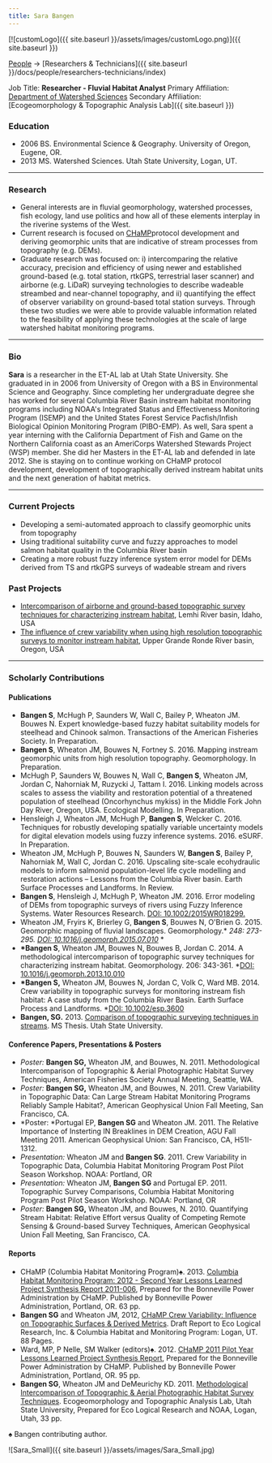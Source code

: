```yaml
---
title: Sara Bangen
---
```


[![customLogo]({{ site.baseurl }}/assets/images/customLogo.png)]({{ site.baseurl }})

[People]({{site.baseurl}}/docs/people/index) -> [Researchers & Technicians]({{ site.baseurl }}/docs/people/researchers-technicians/index)

Job Title: **Researcher - Fluvial Habitat Analyst**
Primary Affiliation: [Department of Watershed Sciences](http://qcnr.usu.edu/wats/)
Secondary Affiliation: [Ecogeomorphology & Topographic Analysis Lab]({{ site.baseurl }})

### Education

- 2006 BS. Environmental Science & Geography. University of Oregon, Eugene, OR.
- 2013 MS. Watershed Sciences. Utah State University, Logan, UT.

------

### Research

- General interests are in fluvial geomorphology, watershed processes, fish ecology, land use politics and how all of these elements interplay in the riverine systems of the West.
- Current research is focused on [CHaMP](https://www.champmonitoring.org/)protocol development and deriving geomorphic units that are indicative of stream processes from topography (e.g. DEMs).
- Graduate research was focused on: i) intercomparing the relative accuracy, precision and efficiency of using newer and established ground-based (e.g. total station, rtkGPS, terrestrial laser scanner) and airborne (e.g. LiDaR) surveying technologies to describe wadeable streambed and near-channel topography, and ii) quantifying the effect of observer variability on ground-based total station surveys.  Through these two studies we were able to provide valuable information related to the feasibility of applying  these technologies at the scale of large watershed habitat monitoring programs.   

------

### Bio

**Sara** is a researcher in the ET-AL lab at Utah State University.  She graduated in  in 2006 from University of Oregon with a BS in Environmental Science and Geography. Since completing her undergraduate degree she has worked for several Columbia River Basin  instream habitat monitoring programs including NOAA's Integrated Status and Effectiveness Monitoring Program (ISEMP) and the United States Forest Service Pacfish/Infish Biological Opinion Monitoring Program (PIBO-EMP).  As well, Sara spent a year interning with the California Department of Fish and Game on the Northern California coast as an AmeriCorps Watershed Stewards Project (WSP) member.  She did her Masters in the ET-AL lab and defended in late 2012. She is staying on to continue working on CHaMP protocol development, development of topographically derived instream habitat units and the next generation of habitat metrics.

------

### Current Projects

- Developing a semi-automated approach to classify geomorphic units from topography
- Using traditional suitability curve and fuzzy approaches to model salmon habitat quality in the Columbia River basin
- Creating a more robust fuzzy inference system error model for DEMs derived from TS and rtkGPS surveys of wadeable stream and rivers 

### Past Projects

- [Intercomparison of airborne and ground-based topographic survey techniques for characterizing instream habitat](http://etal.joewheaton.org/projects/past-projects/erl-bpa-isemp-lemhi-topographic-and-aerial-photographic-methodlogical-intercomparison), Lemhi River basin, Idaho, USA
- [The influence of crew variability when using high resolution topographic surveys to monitor instream habitat](http://etal.joewheaton.org/projects/past-projects/elr-bpa-champ-grand-ronde-crew-variablity-study), Upper Grande Ronde River basin, Oregon, USA

------

### Scholarly Contributions

#### Publications

- **Bangen S**, McHugh P, Saunders W, Wall C, Bailey P, Wheaton JM. Bouwes N. Expert knowledge-based fuzzy habitat suitability models for steelhead and Chinook salmon. Transactions of the American Fisheries Society. In Preparation.
- **Bangen S**, Wheaton JM, Bouwes N, Fortney S. 2016. Mapping instream geomorphic units from high resolution topography. Geomorphology. In Preparation.
- McHugh P, Saunders W, Bouwes N, Wall C, **Bangen S**, Wheaton JM, Jordan C, Nahorniak M, Ruzycki J, Tattam I. 2016. Linking models across scales to assess the viability and restoration potential of a threatened population of steelhead (Oncorhynchus mykiss) in the Middle Fork John Day River, Oregon, USA. Ecological Modelling. In Preparation.
- Hensleigh J, Wheaton JM, McHugh P, **Bangen S**, Welcker C. 2016. Techniques for robustly developing spatially variable uncertainty models for digital elevation models using fuzzy inference systems. 2016. eSURF. In Preparation.
- Wheaton JM, McHugh P, Bouwes N, Saunders W, **Bangen S**, Bailey P, Nahorniak M, Wall C, Jordan C. 2016. Upscaling site-scale ecohydraulic models to inform salmonid population-level life cycle modelling and restoration actions – Lessons from the Columbia River basin. Earth Surface Processes and Landforms. In Review.
- **Bangen S**, Hensleigh J, McHugh P, Wheaton JM. 2016. Error modeling of DEMs from topographic surveys of rivers using Fuzzy Inference Systems. Water Resources Research. [DOI: 10.1002/2015WR018299.](http://onlinelibrary.wiley.com/doi/10.1002/2015WR018299/full)
- Wheaton JM, Fryirs K, Brierley G, **Bangen S**, Bouwes N, O'Brien G. 2015. Geomorphic mapping of fluvial landscapes. Geomorphology.* *248: 273-295. [DOI: 10.1016/j.geomorph.2015.07.010](http://dx.doi.org/10.1016/j.geomorph.2015.07.010)*  *
- **\*Bangen S**, Wheaton JM, Bouwes N, Bouwes B, Jordan C. 2014. A methodological intercomparison of topographic survey techniques for characterizing instream habitat. Geomorphology. 206: 343-361. *[DOI: 10.1016/j.geomorph.2013.10.010](http://dx.doi.org/10.1016/j.geomorph.2013.10.010)
- **\*Bangen S,** Wheaton JM, Bouwes N, Jordan C, Volk C, Ward MB. 2014. Crew variability in topographic surveys for monitoring instream fish habitat: A case study from the Columbia River Basin. Earth Surface Process and Landforms. *[DOI: 10.1002/esp.3600](http://dx.doi.org/10.1002/esp.3600)
- **Bangen, SG.** 2013. [Comparison of topographic surveying techniques in streams](http://digitalcommons.usu.edu/etd/1516/). MS Thesis. Utah State University.

#### Conference Papers, Presentations & Posters

- *Poster:* **Bangen SG,** Wheaton JM, and Bouwes, N. 2011. Methodological Intercomparison of Topographic & Aerial Photographic Habitat Survey Techniques, American Fisheries Society Annual Meeting, Seattle, WA.
- *Poster:* **Bangen SG,** Wheaton JM, and Bouwes, N. 2011. Crew Variability in Topographic Data: Can Large Stream Habitat Monitoring Programs Reliably Sample Habitat?, American Geophysical Union Fall Meeting, San Francisco, CA.
- *Poster:  *Portugal EP, **Bangen SG** and Wheaton JM.  2011. The Relative Importance of Insterting IN Breaklines in DEM Creation, AGU Fall Meeting 2011.  American Geophysical Union: San Francisco, CA, H51I-1312.
- *Presentation:* Wheaton JM and **Bangen SG**. 2011. Crew Variability in Topographic Data, Columbia Habitat Monitoring Program Post Pilot Season Workshop.  NOAA: Portland, OR
- *Presentation:* Wheaton JM, **Bangen SG** and Portugal EP. 2011. Topographic Survey Comparisons, Columbia Habitat Monitoring Program Post Pilot Season Workshop.  NOAA: Portland, OR
- *Poster:* **Bangen SG,** Wheaton JM, and Bouwes, N. 2010. Quantifying Stream Habitat: Relative Effort versus Quality of Competing Remote Sensing & Ground-based Survey Techniques, American Geophysical Union Fall Meeting, San Francisco, CA.

#### Reports

- CHaMP (Columbia Habitat Monitoring Program)♠. 2013. [Columbia Habitat Monitoring Program: 2012 - Second Year Lessons Learned Project Synthesis Report 2011-006](https://dl.dropboxusercontent.com/u/81030026/CHaMP_2012SecondYrLLRept_20130505_ToBPA.pdf), Prepared for the Bonneville Power Administration by CHaMP. Published by Bonneville Power Administration, Portland, OR. 63 pp. 
- **Bangen SG** and Wheaton JM, 2012, [CHaMP Crew Variability: Influence on Topographic Surfaces & Derived Metrics](https://dl.dropboxusercontent.com/u/81030026/CHaMP_2011CrewVariabilityReport_DRAFT_HR.pdf). Draft Report to Eco Logical Research, Inc. & Columbia Habitat and Monitoring Program: Logan, UT. 88 Pages.
- Ward, MP, P Nelle, SM Walker (editors)♠. 2012. [CHaMP 2011 Pilot Year Lessons Learned Project Synthesis Report](https://dl.dropboxusercontent.com/u/81030026/CHaMP_2011Pilot_LessonsLearnedRept_20120331_HiRes_ToBPA.pdf), Prepared for the Bonneville Power Administration by CHaMP. Published by Bonneville Power Administration, Portland, OR. 95 pp. 
- **Bangen SG**, Wheaton JM and DeMeurichy KD. 2011. [Methodological Intercomparison of Topographic & Aerial Photographic Habitat Survey Techniques](http://www.gis.usu.edu/~jwheaton/et_al/Lemhi/Lemhi2011AnnualReport.pdf).  Ecogeomorphology and Topographic Analysis Lab, Utah State University, Prepared for Eco Logical Research and NOAA, Logan, Utah, 33 pp.

♠ Bangen contributing author. 



![Sara_Small]({{ site.baseurl }}/assets/images/Sara_Small.jpg)